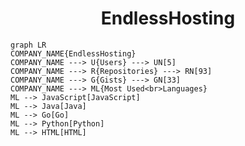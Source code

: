 <h1 align="center">EndlessHosting</h1>

```mermaid
graph LR
COMPANY_NAME{EndlessHosting}
COMPANY_NAME ---> U{Users} ---> UN[5]
COMPANY_NAME ---> R{Repositories} ---> RN[93]
COMPANY_NAME ---> G{Gists} ---> GN[33]
COMPANY_NAME ---> ML{Most Used<br>Languages}
ML --> JavaScript[JavaScript]
ML --> Java[Java]
ML --> Go[Go]
ML --> Python[Python]
ML --> HTML[HTML]
```
